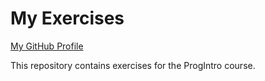 # My Exercises

[My GitHub Profile](https://github.com/maxbuciumas)

This repository contains exercises for the ProgIntro course.
